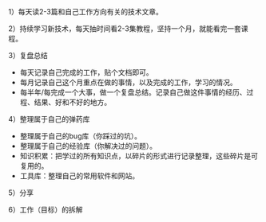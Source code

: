 1）每天读2-3篇和自己工作方向有关的技术文章。

2）持续学习新技术，每天抽时间看2-3集教程，坚持一个月，就能看完一套课程。

3）复盘总结

- 每天记录自己完成的工作，贴个文档即可。
- 每月记录自己这个月重点在做的事情，以及完成的工作，学习的情况。
- 每半年/每完成一个大事，做一个复盘总结。记录自己做这件事情的经历、过程、结果、好和不好的地方。

4）整理属于自己的弹药库

- 整理属于自己的bug库（你踩过的坑）。
- 整理属于自己的经验库（你解决过的问题）。
- 知识积累：把学过的所有知识点，以碎片的形式进行记录整理，这些碎片是可复用的。
- 工具库：整理自己的常用软件和网站。

5）分享

6）工作（目标）的拆解